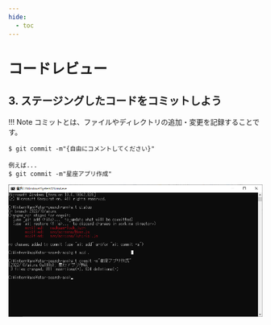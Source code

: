 ```yaml
---
hide:
  - toc
---
```

# <i class="fa fa-arrow-circle-right" aria-hidden="true"></i> コードレビュー

## 3. ステージングしたコードをコミットしよう

!!! Note
    コミットとは、ファイルやディレクトリの追加・変更を記録することです。

```
$ git commit -m"{自由にコメントしてください}"

例えば...
$ git commit -m"星座アプリ作成"
```

<a href="../../../images/コードレビュー/コードレビュー_03.png" data-lightbox="スクリーンショット">
    <img src="../../../images/コードレビュー/コードレビュー_03.png" />
</a>
